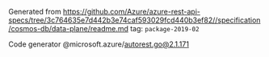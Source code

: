 Generated from https://github.com/Azure/azure-rest-api-specs/tree/3c764635e7d442b3e74caf593029fcd440b3ef82//specification/cosmos-db/data-plane/readme.md tag: `package-2019-02`

Code generator @microsoft.azure/autorest.go@2.1.171


